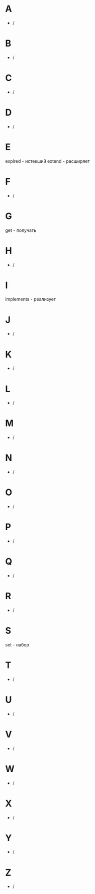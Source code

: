 # A
- /
# B
- /
# C
- /
# D
- /
# E
expired - истекший
extend - расширяет
# F
- /
# G
get - получать
# H
- /
# I
implements - реализует
# J
- /
# K
- /
# L
- /
# M
- /
# N
- /
# O
- /
# P
- /
# Q
- /
# R
- /
# S
set - набор
# T
- /
# U
- /
# V
- /
# W
- /
# X
- /
# Y
- /
# Z
- /